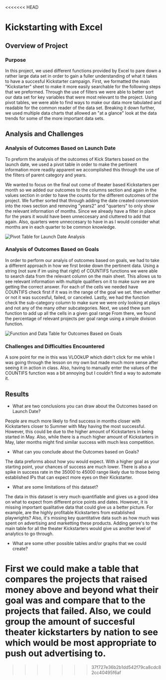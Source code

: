 <<<<<<< HEAD
# Kickstarting with Excel

## Overview of Project

### Purpose

In this project, we used different functions provided by Excel to pare down a rather large data set in order to gain a fuller understanding of what it takes to have a succesful Kickstarter campaign. First, we formatted the main "Kickstarter" sheet to make it more easily searchable for the following steps that we preformed. Through the use of filters we were able to better sort our data set for key variables that were most relevant to the project.  Using pivot tables, we were able to find ways to make our data more tabulated and readable for the common reader of the data set. Breaking it down further, we used multiple data charts that allowed an "at a glance" look at the data trends for some of the more important data sets.

## Analysis and Challenges

### Analysis of Outcomes Based on Launch Date

To preform the analysis of the outcomes of Kick Starters based on the launch date, we used a pivot table in order to make the pertinent information more readily apparent we accomplished this through the use of the filters of parent category and years.

 We wanted to focus on the final out come of theater based Kickstarters per month so we added our outcomes to the columns section and again in the values section in order to have the counts for the different outcomes of the project. We further sorted that through adding the date created conversion into the rows section and removing "years2" and "quarters" to only show the relevant information of months. Since we already have a filter in place for the years it would have been unneccesary and cluttered to add that again. Also, quarters were unneccesary to have in as I would consider what months are in each quarter to be common knowledge.

![Pivot Table for Launch Date Analysis](C:\Users\noaht\Desktop\Class_Files\module1\lda.png)

### Analysis of Outcomes Based on Goals

In order to perform our analyis of outcomes based on goals, we had to take a different approach in how we first broke down the pertinent data. Using a string \(not sure if im using that right\) of COUNTIFS functions we were able to search data from the relevant column on the main sheet. This allows us to see relevant information with multiple qualifiers on it to make sure we are getting the correct answer. For each of the cells we needed have COUNTIFS check first if it was in the range of the goal we set. then whether or not it was succesful, failed, or canceled. Lastly, we had the function check the sub-category column to make sure we were only looking at plays and not any of the many other subcategories. Next, we used thew sum function to add up all the cells in a given goal range From there, we found the percentage of relevant projects per goal range using a simple division function.

![Function and Data Table for Outcomes Based on Goals](C:\Users\noaht\Desktop\Class_Files\module1\OBG.png)

### Challenges and Difficulties Encountered
A sore point for me in this was VLOOkUP which didn't click for me while I was going through the lesson on my own but made much more sense after seeing it in action in class. Also, having to manually enter the values of the COUNTIFS function was a bit annoying but I couldn't find a way to automate it.

## Results

- What are two conclusions you can draw about the Outcomes based on Launch Date?

People are much more likely to find success in months closer with Kickstarters closer to Summer with May having the most successful. However, this could be due to the higher amount of Kickstarters in being started in May. Also, while there is a much higher amount of Kickstarters in May, later months might find similar success with much less competition.

- What can you conclude about the Outcomes based on Goals?

The data preforms about how you would expect. With a higher goal as your starting point, your chances of success are much lower. There is also a spike in success rate in the 35000 to 45000 range likely due to those being established IPs that can expect more eyes on their Kickstarter.

- What are some limitations of this dataset?

The data in this dataset is very much quantifiable and gives us a good idea on what to expect from different price points and dates. However, it is missing important qualitative data that could give us a better picture. For example, are the highly profitable Kickstarters from established playwrights? Also, it's missing key quantitative data such as how much was spent on advertising and marketting these products. Adding genre's to the main table for all the theater Kickstarters would give us another level of analytics to go through.

- What are some other possible tables and/or graphs that we could create?

First we could make a table that compares the projects that raised money above and beyond what their goal was and compare that to the projects that failed. Also, we could group the amount of succesful theater kickstarters by nation to see which would be most appropriate to push out advertising to.
=======

>>>>>>> 37f727e36b2b1dd542f79ca8cdc82cc40495f6af
